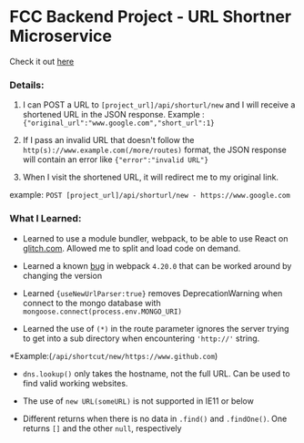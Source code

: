 # FCC Backend Project - URL Shortner Microservice
Check it out [here](https://neveon-url-short.glitch.me/)
### Details:
1. I can POST a URL to `[project_url]/api/shorturl/new` and I will receive a shortened URL in the JSON response.
Example : `{"original_url":"www.google.com","short_url":1}`

2. If I pass an invalid URL that doesn't follow the `http(s)://www.example.com(/more/routes)` format, the JSON response will contain an error like `{"error":"invalid URL"}`

3. When I visit the shortened URL, it will redirect me to my original link.

example: `POST [project_url]/api/shorturl/new - https://www.google.com`

### What I Learned:
- Learned to use a module bundler, webpack, to be able to use React on [glitch.com](https://glitch.com). Allowed me to split and load code on demand.

- Learned a known [bug](https://techoverflow.net/2018/12/09/how-to-fix-webpack-error-describe-optionsschema-definitions-output-properties-path-description/) in webpack `4.20.0` that can be worked around by changing the version

- Learned `{useNewUrlParser:true}` removes DeprecationWarning when connect to the mongo database with `mongoose.connect(process.env.MONGO_URI)`

- Learned the use of `(*)` in the route parameter ignores the server trying to get into a sub directory when encountering `'http://'` string.

*Example:(`/api/shortcut/new/https://www.github.com`)

- `dns.lookup()` only takes the hostname, not the full URL. Can be used to find valid working websites.

- The use of `new URL(someURL)` is not supported in IE11 or below

- Different returns when there is no data in `.find()` and `.findOne()`. One returns `[]` and the other `null`, respectively
